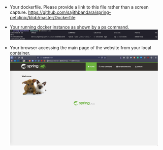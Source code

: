 - Your dockerfile. Please provide a link to this file rather than a screen capture.
https://github.com/sajithbandara/spring-petclinic/blob/master/Dockerfile

- Your running docker instance as shown by a ps command.
![Screen Capture #1](images/hw8-img1.png)

- Your browser accessing the main page of the website from your local container.
![Screen Capture #1](images/hw8-img2.png)
